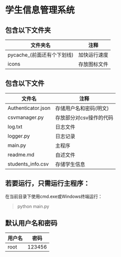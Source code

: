 # 学生信息管理系统

## 包含以下文件夹

|  文件夹名   |  注释  |
|  ----  | ----  |
| pycache_(前面还有个下划线)  | 加快运行速度 |
| icons  | 存放图标文件 |


## 包含以下文件

|  文件名   |  注释  |
|  ----  | ----  |
| Authenticator.json  | 存储用户名和密码(明文) |
| csvmanager.py  | 存放部分对csv操作的代码 |
| log.txt      | 日志文件  |
| logger.py     | 日志记录  |
| main.py      | 主程序  |
| readme.md      | 自述文件  |
| students_info.csv      | 存储学生信息  |

## 若要运行，只需运行主程序：
在当前目录下使用cmd.exe或Windows终端运行：
> python main.py

## 默认用户名和密码

|  用户名   |  密码  |
|  ----  | ----  |
| root  | 123456 |
